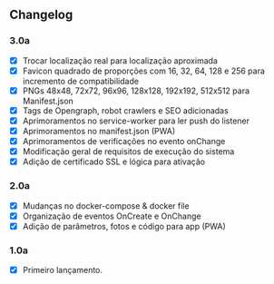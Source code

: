 ## Changelog

### 3.0a

- [x]  Trocar localização real para localização aproximada
- [x]  Favicon quadrado de proporções com 16, 32, 64, 128 e 256 para incremento de compatibilidade
- [x] PNGs 48x48, 72x72, 96x96, 128x128, 192x192, 512x512 para Manifest.json
- [x]  Tags de Opengraph, robot crawlers e SEO adicionadas
- [x]  Aprimoramentos no service-worker para ler push do listener
- [x]  Aprimoramentos no manifest.json (PWA)
- [x]  Aprimoramentos de verificações no evento onChange
- [x]  Modificação geral de requisitos de execução do sistema
- [x]  Adição de certificado SSL e lógica para ativação

### 2.0a
- [x]  Mudanças no docker-compose & docker file
- [x]  Organização de eventos OnCreate e OnChange
- [x]  Adição de parâmetros, fotos e código para app (PWA)

### 1.0a
- [x]  Primeiro lançamento.
